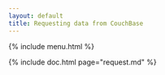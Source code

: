 ```yaml
---
layout: default
title: Requesting data from CouchBase
---
```


{% include menu.html %}

{% include doc.html page="request.md" %}

